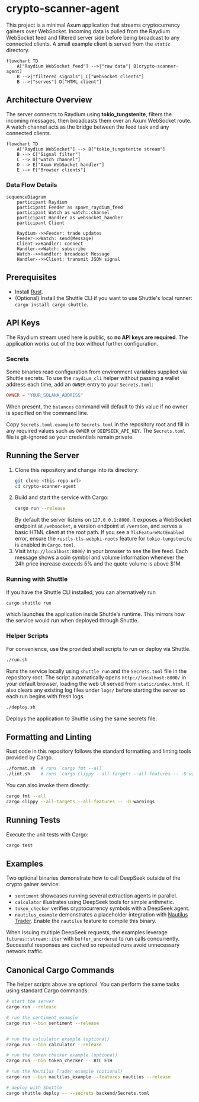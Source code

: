 # crypto-scanner-agent

This project is a minimal Axum application that streams cryptocurrency gainers over WebSocket.
Incoming data is pulled from the Raydium WebSocket feed and filtered server side before being broadcast to any connected clients.
A small example client is served from the `static` directory.

```mermaid
flowchart TD
    A["Raydium WebSocket feed"] -->|"raw data"| B(crypto-scanner-agent)
    B -->|"filtered signals"| C["WebSocket clients"]
    B -->|"serves"| D["HTML client"]
```

## Architecture Overview

The server connects to Raydium using **tokio_tungstenite**, filters the incoming
messages, then broadcasts them over an Axum WebSocket route. A watch channel
acts as the bridge between the feed task and any connected clients.

```mermaid
flowchart TD
    A["Raydium WebSocket"] --> B["tokio_tungstenite stream"]
    B --> C["Signal filter"]
    C --> D["watch channel"]
    D --> E["Axum WebSocket handler"]
    E --> F["Browser clients"]
```

### Data Flow Details

```mermaid
sequenceDiagram
    participant Raydium
    participant Feeder as spawn_raydium_feed
    participant Watch as watch::channel
    participant Handler as websocket_handler
    participant Client

    Raydium-->>Feeder: trade updates
    Feeder->>Watch: send(Message)
    Client->>Handler: connect
    Handler->>Watch: subscribe
    Watch-->>Handler: broadcast Message
    Handler-->>Client: transmit JSON signal
```

## Prerequisites

- Install [Rust](https://www.rust-lang.org/tools/install).
- (Optional) Install the Shuttle CLI if you want to use Shuttle's local runner: `cargo install cargo-shuttle`.

## API Keys

The Raydium stream used here is public, so **no API keys are required**. The application works out of the box without further configuration.

### Secrets

Some binaries read configuration from environment variables supplied via Shuttle
secrets. To use the `raydium_cli` helper without passing a wallet address each
time, add an `OWNER` entry to your `Secrets.toml`:

```toml
OWNER = "YOUR_SOLANA_ADDRESS"
```

When present, the `balances` command will default to this value if no owner is
specified on the command line.

Copy `Secrets.toml.example` to `Secrets.toml` in the repository root and fill in
any required values such as `OWNER` or `DEEPSEEK_API_KEY`. The `Secrets.toml`
file is git-ignored so your credentials remain private.

## Running the Server

1. Clone this repository and change into its directory:
   ```bash
   git clone <this-repo-url>
   cd crypto-scanner-agent
   ```
2. Build and start the service with Cargo:
   ```bash
   cargo run --release
   ```
   By default the server listens on `127.0.0.1:8000`. It exposes a WebSocket endpoint at `/websocket`, a version endpoint at `/version`, and serves a basic HTML client at the root path.
   If you see a `TlsFeatureNotEnabled` error, ensure the `rustls-tls-webpki-roots` feature for `tokio-tungstenite` is enabled in `Cargo.toml`.
3. Visit `http://localhost:8000/` in your browser to see the live feed. Each message shows a coin symbol and volume information whenever the 24h price increase exceeds 5% and the quote volume is above $1M.

### Running with Shuttle

If you have the Shuttle CLI installed, you can alternatively run
```bash
cargo shuttle run
```
which launches the application inside Shuttle's runtime. This mirrors how the service would run when deployed through Shuttle.

### Helper Scripts

For convenience, use the provided shell scripts to run or deploy via Shuttle.

```bash
./run.sh
```
Runs the service locally using `shuttle run` and the `Secrets.toml` file in the repository root. The script automatically opens `http://localhost:8000/` in your default browser, loading the web UI served from `static/index.html`. It also clears any existing log files under `logs/` before starting the server so each run begins with fresh logs.

```bash
./deploy.sh
```
Deploys the application to Shuttle using the same secrets file.

## Formatting and Linting

Rust code in this repository follows the standard formatting and linting tools provided by Cargo.

```bash
./format.sh  # runs `cargo fmt --all`
./lint.sh    # runs `cargo clippy --all-targets --all-features -- -D warnings`
```

You can also invoke them directly:

```bash
cargo fmt --all
cargo clippy --all-targets --all-features -- -D warnings
```

## Running Tests

Execute the unit tests with Cargo:

```bash
cargo test
```

## Examples

Two optional binaries demonstrate how to call DeepSeek outside of the
crypto gainer service:

- `sentiment` showcases running several extraction agents in parallel.
- `calculator` illustrates using DeepSeek tools for simple arithmetic.
- `token_checker` verifies cryptocurrency symbols with a DeepSeek agent.
- `nautilus_example` demonstrates a placeholder integration with
  [Nautilus Trader](https://github.com/nautilus-trader/nautilus-trader). Enable
  the `nautilus` feature to compile this binary.

When issuing multiple DeepSeek requests, the examples leverage
`futures::stream::iter` with `buffer_unordered` to run calls concurrently.
Successful responses are cached so repeated runs avoid unnecessary network
traffic.

## Canonical Cargo Commands

The helper scripts above are optional. You can perform the same tasks using
standard Cargo commands:

```bash
# start the server
cargo run --release

# run the sentiment example
cargo run --bin sentiment --release


# run the calculator example (optional)
cargo run --bin calculator --release

# run the token checker example (optional)
cargo run --bin token_checker -- BTC ETH

# run the Nautilus Trader example (optional)
cargo run --bin nautilus_example --features nautilus --release

# deploy with Shuttle
cargo shuttle deploy -- --secrets backend/Secrets.toml
```

